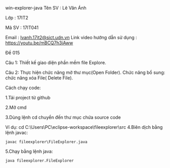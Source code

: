 win-explorer-java
Tên SV : Lê Văn Ánh

Lớp : 17IT2

Mã SV : 17IT041

Email : lvanh.17it2@sict.udn.vn
Link video hướng dẫn sử dụng : https://youtu.be/mBCQ7h3iAww

Đề 015

  Câu 1:  Thiết kế giao diện phần mềm file Explore.

  Câu 2: Thực hiện chức năng mở thư mục(Open Folder).
  Chức năng bổ sung: chức năng xóa File( Delete File).

Cách chạy code:

  1.Tải project từ github

  2.Mở cmd

  3.Dùng lệnh cd chuyển đến thư mục chứa source code

  Ví dụ: cd C:\Users\PC\eclipse-workspace\fileexplorer\src
  4.Biên dịch bằng lệnh javac:

    javac fileexplorer\FileExplorer.java
  5.Chạy bằng lệnh java:

    java fileexplorer.FileExplorer
